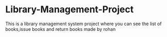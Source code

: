 # Library-Management-Project
This is a library management system project where you can see the list of books,issue books and return books
made by rohan
